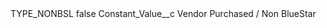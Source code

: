<?xml version="1.0" encoding="UTF-8"?>
<CustomMetadata xmlns="http://soap.sforce.com/2006/04/metadata" xmlns:xsi="http://www.w3.org/2001/XMLSchema-instance" xmlns:xsd="http://www.w3.org/2001/XMLSchema">
    <label>TYPE_NONBSL</label>
    <protected>false</protected>
    <values>
        <field>Constant_Value__c</field>
        <value xsi:type="xsd:string">Vendor Purchased /﻿ Non BlueStar</value>
    </values>
</CustomMetadata>
